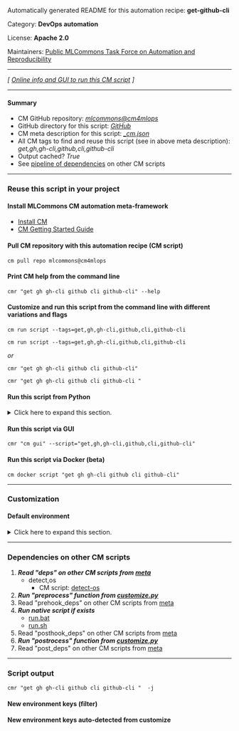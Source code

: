 Automatically generated README for this automation recipe: **get-github-cli**

Category: **DevOps automation**

License: **Apache 2.0**

Maintainers: [Public MLCommons Task Force on Automation and Reproducibility](https://github.com/mlcommons/ck/blob/master/docs/taskforce.md)

---
*[ [Online info and GUI to run this CM script](https://access.cknowledge.org/playground/?action=scripts&name=get-github-cli,1417029c6ff44f21) ]*

---
#### Summary

* CM GitHub repository: *[mlcommons@cm4mlops](https://github.com/mlcommons/cm4mlops/tree/dev)*
* GitHub directory for this script: *[GitHub](https://github.com/mlcommons/cm4mlops/tree/dev/script/get-github-cli)*
* CM meta description for this script: *[_cm.json](_cm.json)*
* All CM tags to find and reuse this script (see in above meta description): *get,gh,gh-cli,github,cli,github-cli*
* Output cached? *True*
* See [pipeline of dependencies](#dependencies-on-other-cm-scripts) on other CM scripts


---
### Reuse this script in your project

#### Install MLCommons CM automation meta-framework

* [Install CM](https://access.cknowledge.org/playground/?action=install)
* [CM Getting Started Guide](https://github.com/mlcommons/ck/blob/master/docs/getting-started.md)

#### Pull CM repository with this automation recipe (CM script)

```cm pull repo mlcommons@cm4mlops```

#### Print CM help from the command line

````cmr "get gh gh-cli github cli github-cli" --help````

#### Customize and run this script from the command line with different variations and flags

`cm run script --tags=get,gh,gh-cli,github,cli,github-cli`

`cm run script --tags=get,gh,gh-cli,github,cli,github-cli `

*or*

`cmr "get gh gh-cli github cli github-cli"`

`cmr "get gh gh-cli github cli github-cli " `


#### Run this script from Python

<details>
<summary>Click here to expand this section.</summary>

```python

import cmind

r = cmind.access({'action':'run'
                  'automation':'script',
                  'tags':'get,gh,gh-cli,github,cli,github-cli'
                  'out':'con',
                  ...
                  (other input keys for this script)
                  ...
                 })

if r['return']>0:
    print (r['error'])

```

</details>


#### Run this script via GUI

```cmr "cm gui" --script="get,gh,gh-cli,github,cli,github-cli"```

#### Run this script via Docker (beta)

`cm docker script "get gh gh-cli github cli github-cli" `

___
### Customization

#### Default environment

<details>
<summary>Click here to expand this section.</summary>

These keys can be updated via `--env.KEY=VALUE` or `env` dictionary in `@input.json` or using script flags.


</details>

___
### Dependencies on other CM scripts


  1. ***Read "deps" on other CM scripts from [meta](https://github.com/mlcommons/cm4mlops/tree/dev/script/get-github-cli/_cm.json)***
     * detect,os
       - CM script: [detect-os](https://github.com/mlcommons/cm4mlops/tree/master/script/detect-os)
  1. ***Run "preprocess" function from [customize.py](https://github.com/mlcommons/cm4mlops/tree/dev/script/get-github-cli/customize.py)***
  1. Read "prehook_deps" on other CM scripts from [meta](https://github.com/mlcommons/cm4mlops/tree/dev/script/get-github-cli/_cm.json)
  1. ***Run native script if exists***
     * [run.bat](https://github.com/mlcommons/cm4mlops/tree/dev/script/get-github-cli/run.bat)
     * [run.sh](https://github.com/mlcommons/cm4mlops/tree/dev/script/get-github-cli/run.sh)
  1. Read "posthook_deps" on other CM scripts from [meta](https://github.com/mlcommons/cm4mlops/tree/dev/script/get-github-cli/_cm.json)
  1. ***Run "postrocess" function from [customize.py](https://github.com/mlcommons/cm4mlops/tree/dev/script/get-github-cli/customize.py)***
  1. Read "post_deps" on other CM scripts from [meta](https://github.com/mlcommons/cm4mlops/tree/dev/script/get-github-cli/_cm.json)

___
### Script output
`cmr "get gh gh-cli github cli github-cli "  -j`
#### New environment keys (filter)

#### New environment keys auto-detected from customize
